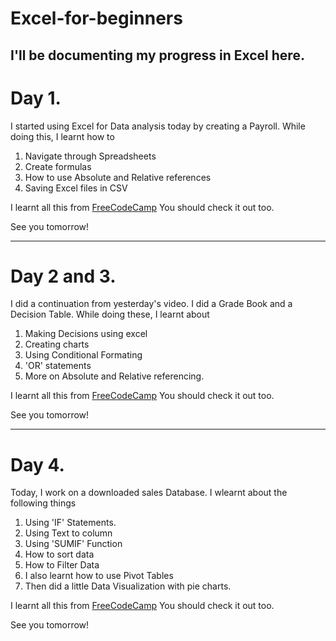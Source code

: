 # Excel-for-beginners
I'll be documenting my progress in Excel here. 
------------------------------
# Day 1.

I started using Excel for Data analysis today by creating a Payroll.
While doing this, I learnt how to 
1. Navigate through Spreadsheets
2. Create formulas
3. How to use Absolute and Relative references
4. Saving Excel files in CSV 

I learnt all this from [FreeCodeCamp](https://www.youtube.com/watch?v=Vl0H-qTclOg&t=2379s)
You should check it out too.

See you tomorrow!

-----------------------------------
# Day 2 and 3. 

I did a continuation from yesterday's video. I did a Grade Book and a Decision Table.
While doing these, I learnt about
1. Making Decisions using excel
2. Creating charts
3. Using Conditional Formating
4. 'OR' statements
5. More on Absolute and Relative referencing.

I learnt all this from [FreeCodeCamp](https://www.youtube.com/watch?v=Vl0H-qTclOg&t=2379s)
You should check it out too.

See you tomorrow!

---------------------------------------
# Day 4.

Today, I work on a downloaded sales Database. 
I wlearnt about the following things
1. Using 'IF' Statements.
2. Using  Text to column 
3. Using 'SUMIF' Function
4. How to sort data
5. How to Filter Data
6. I also learnt how to use Pivot Tables
7. Then did a little Data Visualization with pie charts.

I learnt all this from [FreeCodeCamp](https://www.youtube.com/watch?v=Vl0H-qTclOg&t=2379s)
You should check it out too.

See you tomorrow!

